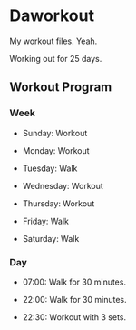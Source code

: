 # Daworkout

My workout files. Yeah.

Working out for 25 days.

## Workout Program

### Week

- Sunday: Workout
  
- Monday: Workout
  
- Tuesday: Walk
  
- Wednesday: Workout
  
- Thursday: Workout
  
- Friday: Walk
  
- Saturday: Walk

### Day

- 07:00: Walk for 30 minutes.

- 22:00: Walk for 30 minutes.

- 22:30: Workout with 3 sets.
